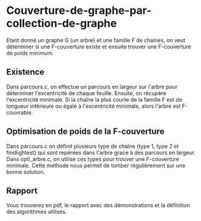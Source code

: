 # Couverture-de-graphe-par-collection-de-graphe

Etant donné un graphe G (un arbre) et une famille F de chaînes,
on veut déterminer si une F-couverture existe et ensuite trouver une F-couverture 
de poids minimum.

## Existence
Dans parcours.c, on effectue un parcours en largeur sur l'arbre pour déterminer l'excentricité de chaque feuille.
Ensuite, on récupère l'excentricité minimale. Si la chaîne la plus courte de la famille F est de longueur
inférieure ou égale à l'excentricité minimale, alors l'arbre est F-couvrable.

## Optimisation de poids de la F-couverture
Dans parcours.c on définit plusieurs type de chaîne (type 1, type 2 et findlightest) qui sont repérées dans l'arbre 
grace à des parcours en largeur. Dans opti_arbre.c, on utilise ces types pour trouver une F-couverture minimale.
Cette méthode nous permet de tomber régulièrement sur une bonne solution.

## Rapport
Vous trouverez en pdf, le rapport avec des démonstrations et la définition des algorithmes utilisés.